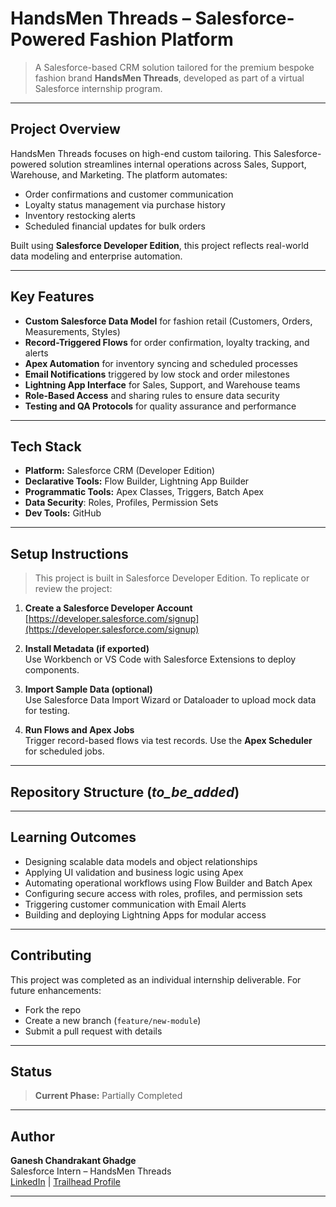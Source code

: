 # HandsMen Threads – Salesforce-Powered Fashion Platform

> A Salesforce-based CRM solution tailored for the premium bespoke fashion brand **HandsMen Threads**, developed as part of a virtual Salesforce internship program.

---

## Project Overview

HandsMen Threads focuses on high-end custom tailoring. This Salesforce-powered solution streamlines internal operations across Sales, Support, Warehouse, and Marketing. The platform automates:

- Order confirmations and customer communication
- Loyalty status management via purchase history
- Inventory restocking alerts
- Scheduled financial updates for bulk orders

Built using **Salesforce Developer Edition**, this project reflects real-world data modeling and enterprise automation.

---

## Key Features

- **Custom Salesforce Data Model** for fashion retail (Customers, Orders, Measurements, Styles)
- **Record-Triggered Flows** for order confirmation, loyalty tracking, and alerts
- **Apex Automation** for inventory syncing and scheduled processes
- **Email Notifications** triggered by low stock and order milestones
- **Lightning App Interface** for Sales, Support, and Warehouse teams
- **Role-Based Access** and sharing rules to ensure data security
- **Testing and QA Protocols** for quality assurance and performance

---

## Tech Stack

- **Platform:** Salesforce CRM (Developer Edition)
- **Declarative Tools:** Flow Builder, Lightning App Builder
- **Programmatic Tools:** Apex Classes, Triggers, Batch Apex
- **Data Security**: Roles, Profiles, Permission Sets
- **Dev Tools:** GitHub

---

## Setup Instructions

> This project is built in Salesforce Developer Edition. To replicate or review the project:

1. **Create a Salesforce Developer Account**  
   [https://developer.salesforce.com/signup](https://developer.salesforce.com/signup)

2. **Install Metadata (if exported)**  
   Use Workbench or VS Code with Salesforce Extensions to deploy components.

3. **Import Sample Data (optional)**  
   Use Salesforce Data Import Wizard or Dataloader to upload mock data for testing.

4. **Run Flows and Apex Jobs**  
   Trigger record-based flows via test records. Use the **Apex Scheduler** for scheduled jobs.

---

## Repository Structure (_to_be_added_)

---

## Learning Outcomes

- Designing scalable data models and object relationships
- Applying UI validation and business logic using Apex
- Automating operational workflows using Flow Builder and Batch Apex
- Configuring secure access with roles, profiles, and permission sets
- Triggering customer communication with Email Alerts
- Building and deploying Lightning Apps for modular access

---

##  Contributing

This project was completed as an individual internship deliverable. For future enhancements:

- Fork the repo
- Create a new branch (`feature/new-module`)
- Submit a pull request with details

---

## Status

> **Current Phase:**  Partially Completed  

---

## Author

**Ganesh Chandrakant Ghadge**  
Salesforce Intern – HandsMen Threads  
[LinkedIn](https://www.linkedin.com/in/ganesh-ghadge-9b103a258/) | [Trailhead Profile](https://www.salesforce.com/trailblazer/u5bvlegjlbirof8wp0)

---

